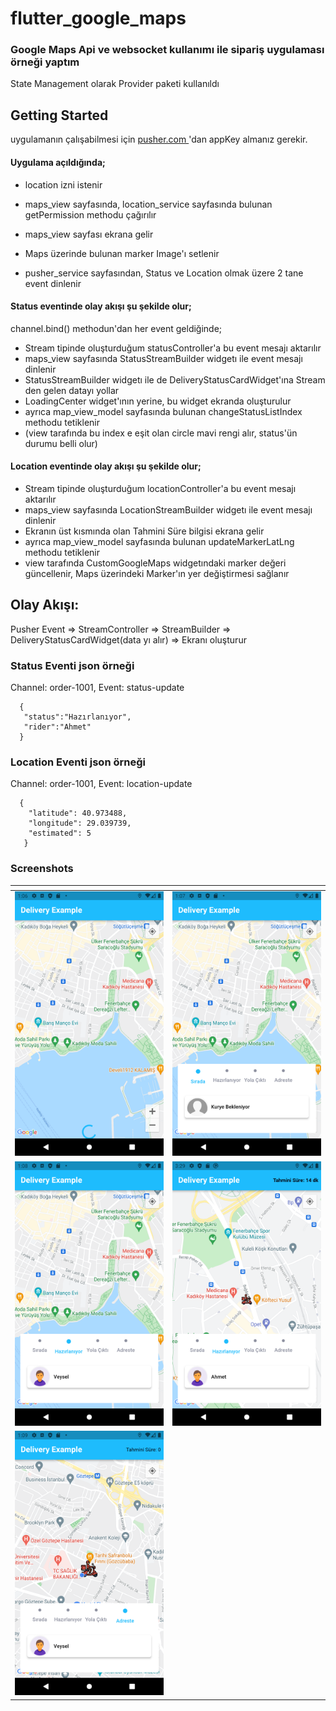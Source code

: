 # flutter_google_maps

### Google Maps Api ve websocket kullanımı ile sipariş uygulaması örneği yaptım

State Management olarak Provider paketi kullanıldı

## Getting Started

uygulamanın çalışabilmesi için [pusher.com ](https://pusher.com/)'dan appKey almanız gerekir.

#### Uygulama açıldığında;

- location izni istenir
- maps_view sayfasında, location_service sayfasında bulunan getPermission methodu çağırılır
- maps_view sayfası ekrana gelir
- Maps üzerinde bulunan marker Image'ı setlenir

- pusher_service sayfasından, Status ve Location olmak üzere 2 tane event dinlenir

#### Status eventinde olay akışı şu şekilde olur;

channel.bind() methodun'dan her event geldiğinde;

- Stream tipinde oluşturduğum statusController'a bu event mesajı aktarılır
- maps_view sayfasında StatusStreamBuilder widgetı ile event mesajı dinlenir
- StatusStreamBuilder widgetı ile de DeliveryStatusCardWidget'ına Stream den gelen datayı yollar
- LoadingCenter widget'ının yerine, bu widget ekranda oluşturulur
- ayrıca map_view_model sayfasında bulunan changeStatusListIndex methodu tetiklenir
- (view tarafında bu index e eşit olan circle mavi rengi alır, status'ün durumu belli olur)

#### Location eventinde olay akışı şu şekilde olur;

- Stream tipinde oluşturduğum locationController'a bu event mesajı aktarılır
- maps_view sayfasında LocationStreamBuilder widgetı ile event mesajı dinlenir
- Ekranın üst kısmında olan Tahmini Süre bilgisi ekrana gelir
- ayrıca map_view_model sayfasında bulunan updateMarkerLatLng methodu tetiklenir
- view tarafında CustomGoogleMaps widgetındaki marker değeri güncellenir, Maps üzerindeki Marker'ın yer değiştirmesi sağlanır

## Olay Akışı:

Pusher Event => StreamController => StreamBuilder => DeliveryStatusCardWidget(data yı alır) => Ekranı oluşturur

### Status Eventi json örneği

Channel: order-1001,
Event: status-update

      {
       "status":"Hazırlanıyor",
       "rider":"Ahmet"
      }

### Location Eventi json örneği

Channel: order-1001,
Event: location-update

      {
        "latitude": 40.973488,
        "longitude": 29.039739,
        "estimated": 5
       }

### Screenshots

<table>
   <thead>
      <tr>
         <th></th>
         <th></th>
      </tr>
   </thead>
   <tbody>
      <tr>
         <td><img src="./screenshots/Screenshot-1.png" style="max-width: 100%;"></td>
         <td><img src="./screenshots/Screenshot-2.png" style="max-width: 100%;"></td>
      </tr>
       <tr>
         <td><img src="./screenshots/Screenshot-3.png" style="max-width: 100%;"></td>
         <td><img src="./screenshots/Screenshot-4.png" style="max-width: 100%;"></td>
      </tr>
        <tr>
         <td><img src="./screenshots/Screenshot-5.png" style="max-width: 100%;"></td>
      </tr>
   </tbody>
</table>
